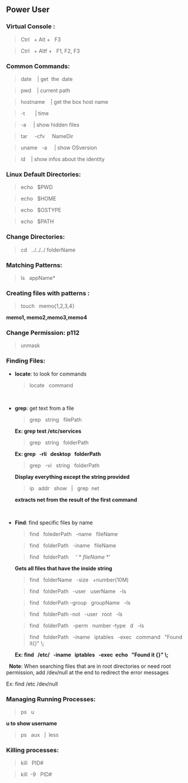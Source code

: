 ## Power User

### Virtual Console :

> Ctrl &nbsp; + Alt + &nbsp; F3

> Ctrl &nbsp; + Altf + &nbsp; F1, F2, F3 

### Common Commands:

> date  &nbsp;&nbsp; | get &nbsp;the &nbsp;date

> pwd  &nbsp;&nbsp; | current path 

> hostname &nbsp;&nbsp; | get the box host name

> -t &nbsp;&nbsp; &nbsp;&nbsp; | time

> -a  &nbsp;&nbsp;&nbsp; | show hidden files

>  tar &nbsp; &nbsp; -cfv &nbsp; &nbsp; NameDir &nbsp; 

> uname &nbsp; -a  &nbsp; &nbsp; | show OSversion

> id &nbsp;&nbsp;  | show infos about the identity


###  Linux Default Directories:

> echo &nbsp; $PWD

> echo &nbsp; $HOME

> echo &nbsp; $OSTYPE

> echo &nbsp; $PATH

### Change Directories:

> cd &nbsp; ../../../&nbsp;folderName

### Matching Patterns:
> ls &nbsp; appName*

### Creating files with patterns :

> touch &nbsp; memo{1,2,3,4}
    
  __memo1, memo2,memo3,memo4__

### Change Permission: p112

> unmask &nbsp;

### Finding Files:

- __locate__: to look for commands

    > locate &nbsp; command
    
&nbsp;    
- __grep__: get text from a file 

    > grep &nbsp; string &nbsp; filePath

    __Ex: grep test /etc/services__
    
    > grep &nbsp; string &nbsp; folderPath
    
    __Ex: grep  &nbsp; -rli &nbsp; desktop &nbsp; folderPath__
    
    > grep &nbsp; -vi &nbsp; string &nbsp; folderPath 
    
    __Display everything except the string provided__

    > ip &nbsp; addr &nbsp; show &nbsp; | &nbsp; grep &nbsp;net 
    
    __extracts net from the result of the first command__
    
    
&nbsp;
- __Find__: find specific files by name 

    > find &nbsp; folederPath &nbsp; -name &nbsp;  fileName
    
    > find &nbsp; folderPath &nbsp; -iname &nbsp;  fileName
    
    > find &nbsp; folderPath &nbsp; &nbsp; ' * *fileName* *'      
    
    __Gets all files that have the inside string__  

    > find &nbsp; folderName &nbsp; -size &nbsp; +number(10M)
    
    > find &nbsp; folderPath &nbsp; -user &nbsp; userName &nbsp; -ls 
    
    > find &nbsp; folderPath -group &nbsp; groupName &nbsp; -ls 
    
    > find &nbsp; folderPath -not &nbsp; -user &nbsp; root &nbsp; -ls 
    
    > find &nbsp; folderPath &nbsp; -perm &nbsp; number -type &nbsp; d  &nbsp; -ls 
    
    > find &nbsp; folderPath &nbsp; -iname &nbsp; iptables &nbsp; -exec &nbsp; command &nbsp; "Found it{}" \\;
    
    __Ex: find &nbsp; /etc/ &nbsp; -iname &nbsp; iptables &nbsp; -exec &nbsp;echo &nbsp; "Found it {}"  \\;__
    

    
&nbsp;
__Note__:
When searching files that are in root directories or need root permission, add /dev/null at the end to redirect the error messages 

Ex: find /etc /dev/null

### Managing Running Processes:

> ps &nbsp; u 

__u to show username__

> ps &nbsp; aux &nbsp; | &nbsp;less 

### Killing processes:

> kill &nbsp; PID#

> kill &nbsp;-9 &nbsp; PID#



